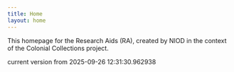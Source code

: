 ```yaml
---
title: Home
layout: home
---
```


This homepage for the Research Aids (RA), created by NIOD in the context of the Colonial Collections project. 


current version from 2025-09-26 12:31:30.962938